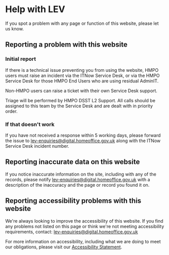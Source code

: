 # Help with LEV

If you spot a problem with any page or function of this website, please let us
know.

## Reporting a problem with this website

### Initial report
If there is a technical issue preventing you from using the website, HMPO users
must raise an incident via the ITNow Service Desk, or via the HMPO Service Desk
for those HMPO End Users who are using residual AdminIT.

Non-HMPO users can raise a ticket with their own Service Desk support.

Triage will be performed by HMPO DSST L2 Support.  All calls should be assigned
to this team by the Service Desk and are dealt with in priority order.

### If that doesn't work
If you have not received a response within 5 working days, please forward the
issue to [lev-enquiries@digital.homeoffice.gov.uk](mailto:lev-enquiries@digital.homeoffice.gov.uk)
along with the ITNow Service Desk incident number.

## Reporting inaccurate data on this website

If you notice inaccurate information on the site, including with any of the
records, please notify [lev-enquiries@digital.homeoffice.gov.uk](mailto:lev-enquiries@digital.homeoffice.gov.uk) with a description of the inaccuracy and
the page or record you found it on.

## Reporting accessibility problems with this website

We're always looking to improve the accessibility of this website.
If you find any problems not listed on this page or think we're not meeting
accessibility requirements, contact:
[lev-enquiries@digital.homeoffice.gov.uk](mailto:lev-enquiries@digital.homeoffice.gov.uk)

For more information on accessibility, including what we are doing to meet our
obligations, please visit our [Accessibility Statement](accessibility-statement).
